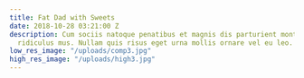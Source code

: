 ```yaml
---
title: Fat Dad with Sweets
date: 2018-10-28 03:21:00 Z
description: Cum sociis natoque penatibus et magnis dis parturient montes, nascetur
  ridiculus mus. Nullam quis risus eget urna mollis ornare vel eu leo.
low_res_image: "/uploads/comp3.jpg"
high_res_image: "/uploads/high3.jpg"
---
```


